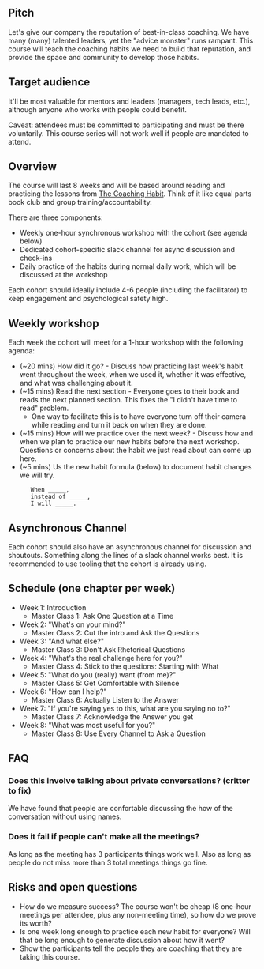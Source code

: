 ## Pitch

Let's give our company the reputation of best-in-class coaching. We have many (many) talented leaders, yet the "advice monster" runs rampant. This course will teach the coaching habits we need to build that reputation, and provide the space and community to develop those habits.

## Target audience

It'll be most valuable for mentors and leaders (managers, tech leads, etc.), although anyone who works with people could benefit.

Caveat: attendees must be committed to participating and must be there voluntarily. This course series will not work well if people are mandated to attend.

## Overview

The course will last 8 weeks and will be based around reading and practicing the lessons from [The Coaching Habit](https://www.amazon.com/Coaching-Habit-Less-Change-Forever/dp/0978440749). Think of it like equal parts book club and group training/accountability. 

There are three components:

* Weekly one-hour synchronous workshop with the cohort (see agenda below)
* Dedicated cohort-specific slack channel for async discussion and check-ins
* Daily practice of the habits during normal daily work, which will be discussed at the workshop

Each cohort should ideally include 4-6 people (including the facilitator) to keep engagement and psychological safety high.

## Weekly workshop

Each week the cohort will meet for a 1-hour workshop with the following agenda:

* (~20 mins) How did it go? - Discuss how practicing last week's habit went throughout the week, when we used it, whether it was effective, and what was challenging about it.
* (~15 mins) Read the next section - Everyone goes to their book and reads the next planned section. This fixes the "I didn't have time to read" problem.
  * One way to facilitate this is to have everyone turn off their camera while reading and turn it back on when they are done.
* (~15 mins) How will we practice over the next week? - Discuss how and when we plan to practice our new habits before the next workshop. Questions or concerns about the habit we just read about can come up here.
* (~5 mins) Us the new habit formula (below) to document habit changes we will try.
   ```
      When _____, 
      instead of _____, 
      I will _____.
   ```
## Asynchronous Channel

Each cohort should also have an asynchronous channel for discussion and shoutouts. Something along the lines of a slack channel works best. It is recommended to use tooling that the cohort is already using.

## Schedule (one chapter per week)

* Week 1: Introduction
  * Master Class 1: Ask One Question at a Time
* Week 2: "What's on your mind?"
  * Master Class 2: Cut the intro and Ask the Questions
* Week 3: "And what else?"
  * Master Class 3: Don't Ask Rhetorical Questions
* Week 4: "What's the real challenge here for you?"
  * Master Class 4: Stick to the questions: Starting with What
* Week 5: "What do you (really) want (from me)?"
  * Master Class 5: Get Comfortable with Silence
* Week 6: "How can I help?"
  * Master Class 6: Actually Listen to the Answer
* Week 7: "If you're saying yes to this, what are you saying no to?"
  * Master Class 7: Acknowledge the Answer you get
* Week 8: "What was most useful for you?"
  * Master Class 8: Use Every Channel to Ask a Question

## FAQ
### Does this involve talking about private conversations? (critter to fix)
We have found that people are confortable discussing the how of the conversation without using names.
### Does it fail if people can't make all the meetings?
As long as the meeting has 3 participants things work well.  Also as long as people do not miss more than 3 total meetings things go fine.
## Risks and open questions

* How do we measure success? The course won't be cheap (8 one-hour meetings per attendee, plus any non-meeting time), so how do we prove its worth?
* Is one week long enough to practice each new habit for everyone? Will that be long enough to generate discussion about how it went?
* Show the participants tell the people they are coaching that they are taking this course.
